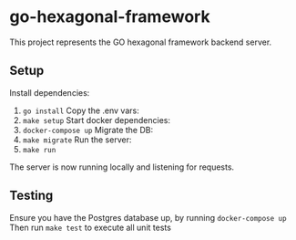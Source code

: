 # go-hexagonal-framework
This project represents the GO hexagonal framework backend server.

## Setup
Install dependencies:
1. `go install`
Copy the .env vars:
2. `make setup`
Start docker dependencies:
3. `docker-compose up`
Migrate the DB:
4. `make migrate`
Run the server:
5. `make run`

The server is now running locally and listening for requests. 

## Testing
Ensure you have the Postgres database up, by running `docker-compose up`
Then run `make test` to execute all unit tests